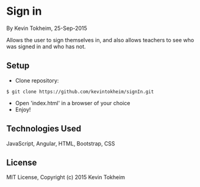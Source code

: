 Sign in
==========

By Kevin Tokheim, 25-Sep-2015

Allows the user to sign themselves in, and also allows teachers to see who was signed in and who has not.

Setup
----------
* Clone repository:
```console
$ git clone https://github.com/kevintokheim/signIn.git
```
* Open 'index.html' in a browser of your choice
* Enjoy!

Technologies Used
----------
JavaScript, Angular, HTML, Bootstrap, CSS

License
----------
MIT License, Copyright (c) 2015 Kevin Tokheim
